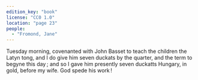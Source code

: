 ```yaml
---
edition_key: "book"
license: "CC0 1.0"
location: "page 23"
people:
  - "Fromond, Jane"
---
```

Tuesday morning, covenanted with John Basset to
teach the children the Latyn tong, and I do give him seven
duckats by the quarter, and the term to begyne this day ; and so
I gave him presently seven duckatts Hungary, in gold, before my
wife. God spede his work !
